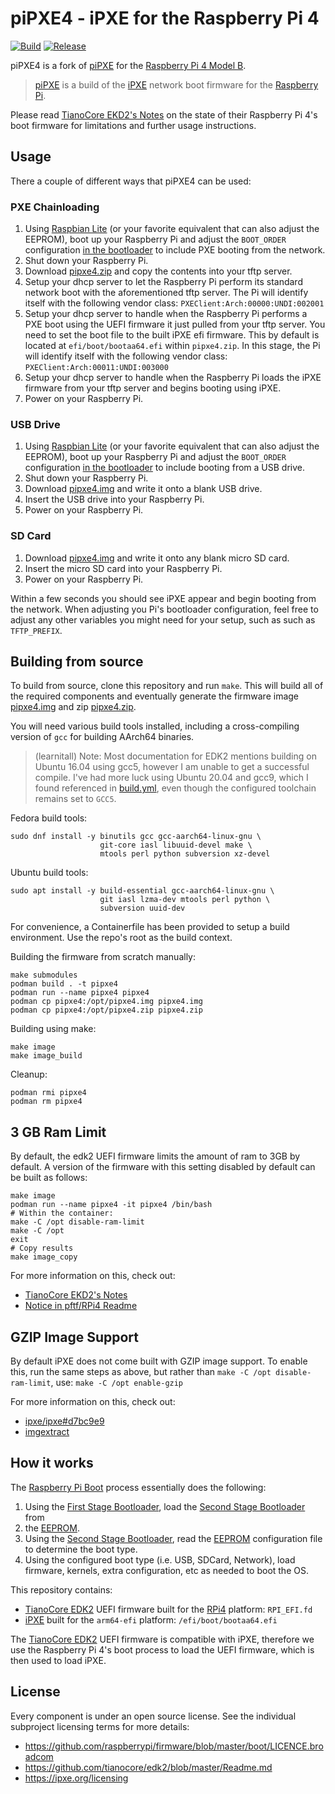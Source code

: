 # piPXE4 - iPXE for the Raspberry Pi 4

[![Build](https://img.shields.io/github/workflow/status/learnitall/pipxe4/Build)](https://github.com/ipxe/pipxe/actions?query=workflow%3ABuild+branch%3Amaster)
[![Release](https://img.shields.io/github/v/release/learnitall/pipxe4)](https://github.com/learnitall/pipxe4/releases/latest)

piPXE4 is a fork of [piPXE] for the [Raspberry Pi 4 Model B].

> [piPXE] is a build of the [iPXE] network boot firmware for the
> [Raspberry Pi].

Please read [TianoCore EKD2's Notes] on the state of their Raspberry
Pi 4's boot firmware for limitations and further usage instructions.

## Usage

There a couple of different ways that piPXE4 can be used:

### PXE Chainloading

1. Using [Raspbian Lite] (or your favorite equivalent that can also
adjust the EEPROM), boot up your Raspberry Pi and adjust the
`BOOT_ORDER` configuration [in the bootloader] to include PXE booting
from the network.
1. Shut down your Raspberry Pi.
1. Download [pipxe4.zip] and copy the contents into your tftp server.
1. Setup your dhcp server to let the Raspberry Pi perform its standard
network boot with the aforementioned tftp server. The Pi will identify
itself with the following vendor class: `PXEClient:Arch:00000:UNDI:002001`
1. Setup your dhcp server to handle when the Raspberry Pi performs a
PXE boot using the UEFI firmware it just pulled from your tftp server.
You need to set the boot file to the built iPXE efi firmware.
This by default is located at `efi/boot/bootaa64.efi` within `pipxe4.zip`.
In this stage, the Pi will identify itself with the following vendor
class: `PXEClient:Arch:00011:UNDI:003000`
1. Setup your dhcp server to handle when the Raspberry Pi loads the
iPXE firmware from your tftp server and begins booting using iPXE.
1. Power on your Raspberry Pi.

### USB Drive

1. Using [Raspbian Lite] (or your favorite equivalent that can also
adjust the EEPROM), boot up your Raspberry Pi and adjust the
`BOOT_ORDER` configuration [in the bootloader] to include booting
from a USB drive.
1. Shut down your Raspberry Pi.
2. Download [pipxe4.img] and write it onto a blank USB drive.
3. Insert the USB drive into your Raspberry Pi.
4. Power on your Raspberry Pi.

### SD Card

1. Download [pipxe4.img] and write it onto any blank micro SD card.
2. Insert the micro SD card into your Raspberry Pi.
3. Power on your Raspberry Pi.

Within a few seconds you should see iPXE appear and begin booting from
the network. When adjusting you Pi's bootloader configuration, feel free
to adjust any other variables you might need for your setup, such as such
as `TFTP_PREFIX`.

## Building from source

To build from source, clone this repository and run `make`.  This will
build all of the required components and eventually generate the firmware
image [pipxe4.img] and zip [pipxe4.zip].

You will need various build tools installed, including a
cross-compiling version of `gcc` for building AArch64 binaries.

> (learnitall) Note: Most documentation for EDK2 mentions
> building on Ubuntu 16.04 using gcc5, however I am unable to get
> a successful compile. I've had more luck using Ubuntu 20.04 and
> gcc9, which I found referenced in [build.yml], even though
> the configured toolchain remains set to `GCC5`.

Fedora build tools:

    sudo dnf install -y binutils gcc gcc-aarch64-linux-gnu \
                        git-core iasl libuuid-devel make \
                        mtools perl python subversion xz-devel

Ubuntu build tools:

    sudo apt install -y build-essential gcc-aarch64-linux-gnu \
                        git iasl lzma-dev mtools perl python \
                        subversion uuid-dev

For convenience, a Containerfile has been provided to setup a
build environment. Use the repo's root as the build context.

Building the firmware from scratch manually:

    make submodules
    podman build . -t pipxe4
    podman run --name pipxe4 pipxe4
    podman cp pipxe4:/opt/pipxe4.img pipxe4.img
    podman cp pipxe4:/opt/pipxe4.zip pipxe4.zip

Building using make:

    make image
    make image_build

Cleanup:

    podman rmi pipxe4
    podman rm pipxe4


## 3 GB Ram Limit

By default, the edk2 UEFI firmware limits the amount of ram to 3GB by default.
A version of the firmware with this setting disabled by default can be built
as follows:

    make image
    podman run --name pipxe4 -it pipxe4 /bin/bash
    # Within the container:
    make -C /opt disable-ram-limit
    make -C /opt
    exit
    # Copy results
    make image_copy

For more information on this, check out:

* [TianoCore EKD2's Notes]
* [Notice in pftf/RPi4 Readme]

## GZIP Image Support

By default iPXE does not come built with GZIP image support. To enable this,
run the same steps as above, but rather than `make -C /opt disable-ram-limit`,
use: `make -C /opt enable-gzip`

For more information on this, check out:

* [ipxe/ipxe#d7bc9e9]
* [imgextract]

## How it works

The [Raspberry Pi Boot] process essentially does the following:

1. Using the [First Stage Bootloader], load the [Second Stage Bootloader] from
2. the [EEPROM].
3. Using the [Second Stage Bootloader], read the [EEPROM] configuration file to
determine the boot type.
1. Using the configured boot type (i.e. USB, SDCard, Network), load firmware,
kernels, extra configuration, etc as needed to boot the OS.

This repository contains:

* [TianoCore EDK2] UEFI firmware built for the [RPi4] platform: `RPI_EFI.fd`
* [iPXE] built for the `arm64-efi` platform: `/efi/boot/bootaa64.efi`

The [TianoCore EDK2] UEFI firmware is compatible with iPXE, therefore we use the
Raspberry Pi 4's boot process to load the UEFI firmware, which is then used
to load iPXE.

## License

Every component is under an open source license.  See the individual
subproject licensing terms for more details:

* <https://github.com/raspberrypi/firmware/blob/master/boot/LICENCE.broadcom>
* <https://github.com/tianocore/edk2/blob/master/Readme.md>
* <https://ipxe.org/licensing>

[iPXE]: https://ipxe.org
[piPXE]: https://github.com/ipxe/pipxe
[Raspberry Pi]: https://www.raspberrypi.org
[Raspberry Pi 4 Model B]: https://www.raspberrypi.com/products/raspberry-pi-4-model-b/
[pipxe4.img]: https://github.com/learnitall/pipxe4/releases/latest/download/pipxe4.img
[pipxe4.zip]: https://github.com/learnitall/pipxe4/releases/latest/download/pipxe4.zip
[TianoCore EDK2]: https://github.com/tianocore/edk2
[Using EDK II with Native GCC]: https://github.com/tianocore/tianocore.github.io/wiki/Using-EDK-II-with-Native-GCC
[RPi4]: https://github.com/tianocore/edk2-platforms/tree/master/Platform/RaspberryPi/RPi4
[build.yml]: https://github.com/ipxe/pipxe/tree/master/.github/workflows
[Raspberry Pi Boot]: https://www.raspberrypi.com/documentation/computers/raspberry-pi.html#first-stage-bootloader
[in the bootloader]: https://www.raspberrypi.com/documentation/computers/raspberry-pi.html#raspberry-pi-4-bootloader-configuration
[Raspbian Lite]: https://www.raspberrypi.org/downloads/raspbian/
[EEPROM]: https://www.raspberrypi.com/documentation/computers/raspberry-pi.html#raspberry-pi-4-boot-eeprom
[Second Stage Bootloader]: https://www.raspberrypi.com/documentation/computers/raspberry-pi.html#second-stage-bootloader
[First Stage Bootloader]: https://www.raspberrypi.com/documentation/computers/raspberry-pi.html#first-stage-bootloader
[TianoCore EKD2's Notes]: https://github.com/tianocore/edk2-platforms/tree/master/Platform/RaspberryPi/RPi4#notes
[Notice in pftf/RPi4 Readme]: https://github.com/pftf/RPi4/blob/master/Readme.md#initial-notice
[imgextract]: https://ipxe.org/cmd/imgextract
[ipxe/ipxe#d7bc9e9]: https://github.com/ipxe/ipxe/commit/d7bc9e9d67c2e7a4d2006d2c48485b3265aea038
